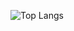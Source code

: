 ![Top Langs](https://github-readme-stats.vercel.app/api/top-langs/?username=itevie&langs_count=40&layout=compact)
